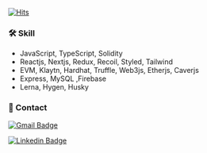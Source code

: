 [![Hits](https://hits.seeyoufarm.com/api/count/incr/badge.svg?url=https%3A%2F%2Fgithub.com%2FByeongminLee%2Fhit-counter&count_bg=%23E973F9&title_bg=%23686767&icon=github.svg&icon_color=%23E5E5E5&title=hits&edge_flat=false)](https://github.com/ByeongminLee)

### 🛠 Skill

- JavaScript, TypeScript, Solidity
- Reactjs, Nextjs, Redux, Recoil, Styled, Tailwind
- EVM, Klaytn, Hardhat, Truffle, Web3js, Etherjs, Caverjs
- Express, MySQL ,Firebase
- Lerna, Hygen, Husky

### 👋 Contact

[![Gmail Badge](https://img.shields.io/badge/Gmail-d14836?style=flat-square&logo=Gmail&logoColor=white&link=mailto:bmlee531@gmail.com)](mailto:bmlee531@gmail.com)

[![Linkedin Badge](https://img.shields.io/badge/-LinkedIn-blue?style=flat-square&logo=Linkedin&logoColor=white&link=https://www.linkedin.com/in/byeongminlee)](https://www.linkedin.com/in/byeongminlee)
